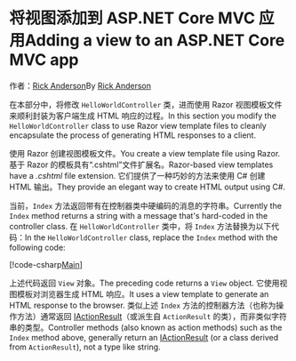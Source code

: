 # <a name="adding-a-view-to-an-aspnet-core-mvc-app"></a><span data-ttu-id="e6b2a-101">将视图添加到 ASP.NET Core MVC 应用</span><span class="sxs-lookup"><span data-stu-id="e6b2a-101">Adding a view to an ASP.NET Core MVC app</span></span>

<span data-ttu-id="e6b2a-102">作者：[Rick Anderson](https://twitter.com/RickAndMSFT)</span><span class="sxs-lookup"><span data-stu-id="e6b2a-102">By [Rick Anderson](https://twitter.com/RickAndMSFT)</span></span>

<span data-ttu-id="e6b2a-103">在本部分中，将修改 `HelloWorldController` 类，进而使用 Razor 视图模板文件来顺利封装为客户端生成 HTML 响应的过程。</span><span class="sxs-lookup"><span data-stu-id="e6b2a-103">In this section you modify the `HelloWorldController` class to use Razor view template files to cleanly encapsulate the process of generating HTML responses to a client.</span></span>

<span data-ttu-id="e6b2a-104">使用 Razor 创建视图模板文件。</span><span class="sxs-lookup"><span data-stu-id="e6b2a-104">You create a view template file using Razor.</span></span> <span data-ttu-id="e6b2a-105">基于 Razor 的模板具有“.cshtml”文件扩展名。</span><span class="sxs-lookup"><span data-stu-id="e6b2a-105">Razor-based view templates have a *.cshtml* file extension.</span></span> <span data-ttu-id="e6b2a-106">它们提供了一种巧妙的方法来使用 C# 创建 HTML 输出。</span><span class="sxs-lookup"><span data-stu-id="e6b2a-106">They provide an elegant way to create HTML output using C#.</span></span>

<span data-ttu-id="e6b2a-107">当前，`Index` 方法返回带有在控制器类中硬编码的消息的字符串。</span><span class="sxs-lookup"><span data-stu-id="e6b2a-107">Currently the `Index` method returns a string with a message that's hard-coded in the controller class.</span></span> <span data-ttu-id="e6b2a-108">在 `HelloWorldController` 类中，将 `Index` 方法替换为以下代码：</span><span class="sxs-lookup"><span data-stu-id="e6b2a-108">In the `HelloWorldController` class, replace the `Index` method with the following code:</span></span>

[!code-csharp[Main](../../tutorials/first-mvc-app/start-mvc/sample/MvcMovie/Controllers/HelloWorldController.cs?name=snippet_4)]

<span data-ttu-id="e6b2a-109">上述代码返回 `View` 对象。</span><span class="sxs-lookup"><span data-stu-id="e6b2a-109">The preceding code returns a `View` object.</span></span> <span data-ttu-id="e6b2a-110">它使用视图模板对浏览器生成 HTML 响应。</span><span class="sxs-lookup"><span data-stu-id="e6b2a-110">It uses a view template to generate an HTML response to the browser.</span></span> <span data-ttu-id="e6b2a-111">类似上述 `Index` 方法的控制器方法（也称为操作方法）通常返回 [IActionResult](https://docs.microsoft.com/aspnet/core/api/microsoft.aspnetcore.mvc.iactionresult)（或派生自 `ActionResult` 的类），而非类似字符串的类型。</span><span class="sxs-lookup"><span data-stu-id="e6b2a-111">Controller methods (also known as action methods) such as the `Index` method above, generally return an [IActionResult](https://docs.microsoft.com/aspnet/core/api/microsoft.aspnetcore.mvc.iactionresult) (or a class derived from `ActionResult`), not a type like string.</span></span>
